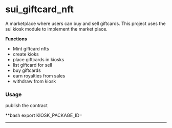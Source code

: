 # sui_giftcard_nft
A marketplace where users can buy and sell giftcards. This project uses the sui kiosk module to implement the market place.

**Functions**

* Mint giftcard nfts
* create kioks
* place giftcards in kiosks
* list giftcard for sell
* buy giftcards
* earn royalties from sales
* withdraw from kiosk

### Usage 

publish the contract 

**bash
export KIOSK_PACKAGE_ID=<Package ID of example kiosk smart contract>

***
